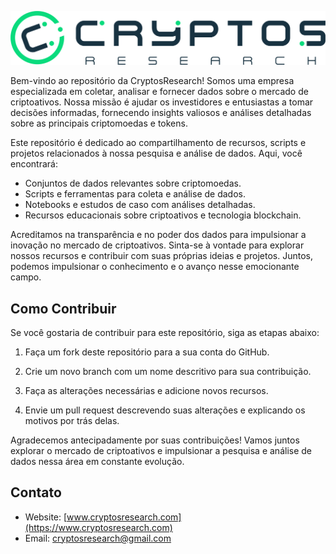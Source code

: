 ![Descrição da imagem](logo.png)

Bem-vindo ao repositório da CryptosResearch! Somos uma empresa especializada em coletar, analisar e fornecer dados sobre o mercado de criptoativos. Nossa missão é ajudar os investidores e entusiastas a tomar decisões informadas, fornecendo insights valiosos e análises detalhadas sobre as principais criptomoedas e tokens.

Este repositório é dedicado ao compartilhamento de recursos, scripts e projetos relacionados à nossa pesquisa e análise de dados. Aqui, você encontrará:

- Conjuntos de dados relevantes sobre criptomoedas.
- Scripts e ferramentas para coleta e análise de dados.
- Notebooks e estudos de caso com análises detalhadas.
- Recursos educacionais sobre criptoativos e tecnologia blockchain.

Acreditamos na transparência e no poder dos dados para impulsionar a inovação no mercado de criptoativos. Sinta-se à vontade para explorar nossos recursos e contribuir com suas próprias ideias e projetos. Juntos, podemos impulsionar o conhecimento e o avanço nesse emocionante campo.

## Como Contribuir

Se você gostaria de contribuir para este repositório, siga as etapas abaixo:

1. Faça um fork deste repositório para a sua conta do GitHub.

2. Crie um novo branch com um nome descritivo para sua contribuição.

3. Faça as alterações necessárias e adicione novos recursos.

4. Envie um pull request descrevendo suas alterações e explicando os motivos por trás delas.

Agradecemos antecipadamente por suas contribuições! Vamos juntos explorar o mercado de criptoativos e impulsionar a pesquisa e análise de dados nessa área em constante evolução.

## Contato

- Website: [www.cryptosresearch.com](https://www.cryptosresearch.com)
- Email: cryptosresearch@gmail.com
